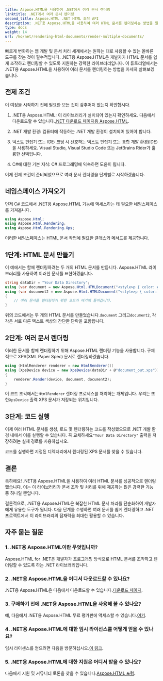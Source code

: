 ```yaml
---
title: Aspose.HTML을 사용하여 .NET에서 여러 문서 렌더링
linktitle: .NET에서 여러 문서 렌더링
second_title: Aspose.HTML .NET HTML 조작 API
description: .NET용 Aspose.HTML을 사용하여 여러 HTML 문서를 렌더링하는 방법을 알아보세요. 이 강력한 라이브러리로 문서 처리 능력을 향상시키세요.
type: docs
weight: 14
url: /ko/net/rendering-html-documents/render-multiple-documents/
---
```

빠르게 변화하는 웹 개발 및 문서 처리 세계에서는 원하는 대로 사용할 수 있는 올바른 도구를 갖는 것이 필수적입니다. .NET용 Aspose.HTML은 개발자가 HTML 문서를 쉽게 조작하고 렌더링할 수 있도록 지원하는 강력한 라이브러리입니다. 이 튜토리얼에서는 .NET용 Aspose.HTML을 사용하여 여러 문서를 렌더링하는 방법을 자세히 살펴보겠습니다.

## 전제 조건

이 여정을 시작하기 전에 필요한 모든 것이 갖추어져 있는지 확인합시다.

1.  .NET용 Aspose.HTML: 이 라이브러리가 설치되어 있는지 확인하세요. 다음에서 다운로드할 수 있습니다.[.NET 다운로드 페이지용 Aspose.HTML](https://releases.aspose.com/html/net/).

2. .NET 개발 환경: 컴퓨터에 작동하는 .NET 개발 환경이 설치되어 있어야 합니다.

3. 텍스트 편집기 또는 IDE: 코딩 시 선호하는 텍스트 편집기 또는 통합 개발 환경(IDE)을 사용하세요. Visual Studio, Visual Studio Code 또는 JetBrains Rider가 훌륭한 선택입니다.

4. C#에 대한 기본 지식: C# 프로그래밍에 익숙하면 도움이 됩니다.

이제 전제 조건이 준비되었으므로 여러 문서 렌더링을 단계별로 시작하겠습니다.

## 네임스페이스 가져오기

먼저 C# 코드에서 .NET용 Aspose.HTML 기능에 액세스하는 데 필요한 네임스페이스를 가져옵니다.

```csharp
using Aspose.Html;
using Aspose.Html.Rendering;
using Aspose.Html.Rendering.Xps;
```

이러한 네임스페이스는 HTML 문서 작업에 필요한 클래스와 메서드를 제공합니다.

## 1단계: HTML 문서 만들기

이 예에서는 함께 렌더링하려는 두 개의 HTML 문서를 만듭니다. Aspose.HTML 라이브러리를 사용하여 이러한 문서를 표현하겠습니다.

```csharp
string dataDir = "Your Data Directory";
using (var document = new Aspose.Html.HTMLDocument("<style>p { color: green; }</style><p>my first paragraph</p>", @"c:\work\"))
using (var document2 = new Aspose.Html.HTMLDocument("<style>p { color: blue; }</style><p>my first paragraph</p>", @"c:\work\"))
{
    // 여러 문서를 렌더링하기 위한 코드가 여기에 들어갑니다.
}
```

위의 코드에서는 두 개의 HTML 문서를 만들었습니다.`document` 그리고`document2`, 각각은 서로 다른 텍스트 색상의 간단한 단락을 포함합니다.

## 2단계: 여러 문서 렌더링

이러한 문서를 함께 렌더링하기 위해 Aspose.HTML 렌더링 기능을 사용합니다. 구체적으로 XPS(XML Paper Spec) 문서로 렌더링하겠습니다.

```csharp
using (HtmlRenderer renderer = new HtmlRenderer())
using (XpsDevice device = new XpsDevice(dataDir + @"document_out.xps"))
{
    renderer.Render(device, document, document2);
}
```

 이 코드 조각에서는`HtmlRenderer` 렌더링 프로세스를 처리하는 개체입니다. 우리는 또한`XpsDevice` 출력 XPS 문서가 저장되는 위치입니다.

## 3단계: 코드 실행

 이제 여러 HTML 문서를 생성, 로드 및 렌더링하는 코드를 작성했으므로 .NET 개발 환경 내에서 이를 실행할 수 있습니다. 꼭 교체하세요`"Your Data Directory"` 출력을 저장하려는 실제 경로를 사용하십시오.

코드를 실행하면 지정된 디렉터리에서 렌더링된 XPS 문서를 찾을 수 있습니다.

## 결론
축하해요! .NET용 Aspose.HTML을 사용하여 여러 HTML 문서를 성공적으로 렌더링했습니다. 이는 이 라이브러리가 문서 조작 및 처리를 위해 제공하는 많은 강력한 기능 중 하나일 뿐입니다.

결론적으로, .NET용 Aspose.HTML은 복잡한 HTML 문서 처리를 단순화하여 개발자에게 유용한 도구가 됩니다. 다음 단계를 수행하면 여러 문서를 쉽게 렌더링하고 .NET 프로젝트에서 이 라이브러리의 잠재력을 최대한 활용할 수 있습니다.

## 자주 묻는 질문

### 1. .NET용 Aspose.HTML이란 무엇입니까?
Aspose.HTML for .NET은 개발자가 프로그래밍 방식으로 HTML 문서를 조작하고 렌더링할 수 있도록 하는 .NET 라이브러리입니다.

### 2. .NET용 Aspose.HTML을 어디서 다운로드할 수 있나요?
 .NET용 Aspose.HTML은 다음에서 다운로드할 수 있습니다.[다운로드 페이지](https://releases.aspose.com/html/net/).

### 3. 구매하기 전에 .NET용 Aspose.HTML을 사용해 볼 수 있나요?
 예, 다음에서 .NET용 Aspose.HTML 무료 평가판에 액세스할 수 있습니다.[여기](https://releases.aspose.com/).

### 4. .NET용 Aspose.HTML에 대한 임시 라이선스를 어떻게 얻을 수 있나요?
 임시 라이센스를 얻으려면 다음을 방문하십시오.[이 링크](https://purchase.aspose.com/temporary-license/).

### 5. .NET용 Aspose.HTML에 대한 지원은 어디서 받을 수 있나요?
 다음에서 지원 및 커뮤니티 토론을 찾을 수 있습니다.[Aspose.HTML 포럼](https://forum.aspose.com/).
